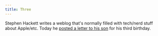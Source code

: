 ```yaml
---
title: Three
---
```

<p>Stephen Hackett writes a weblog that's normally filled with tech/nerd stuff about Apple/etc. Today he <a href="http://512pixels.net/three/">posted a letter to his son</a> for his third birthday.</p>
